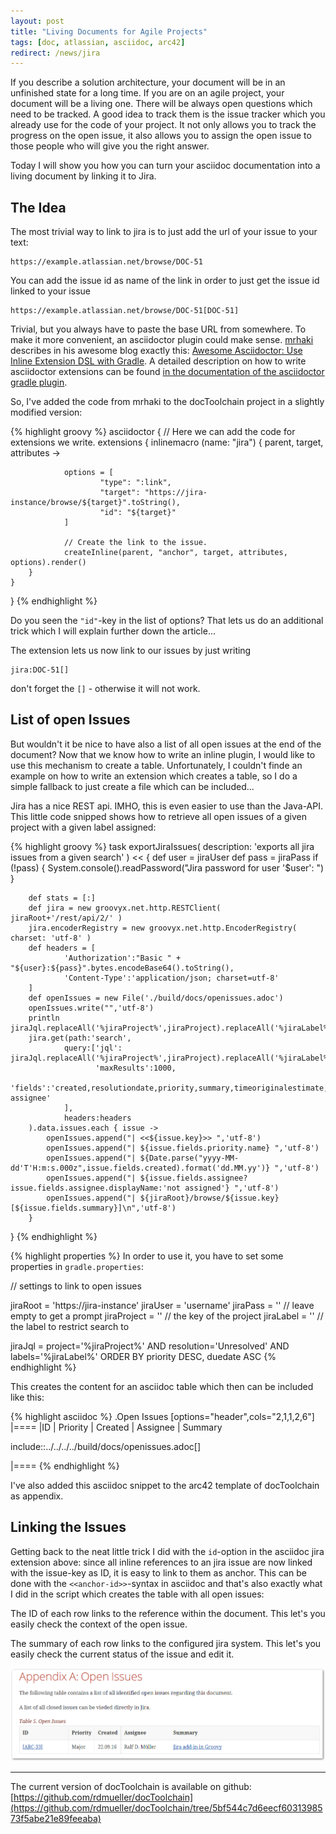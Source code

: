 ```yaml
---
layout: post
title: "Living Documents for Agile Projects"
tags: [doc, atlassian, asciidoc, arc42]
redirect: /news/jira
---
```


If you describe a solution architecture, your document will be in an unfinished state for a long time. If you are on an agile project, your document will be a living one. There will be always open questions which need to be tracked. A good idea to track them is the issue tracker which you already use for the code of your project. It not only allows you to track the progress on the open issue, it also allows you to assign the open issue to those people who will give you the right answer.

Today I will show you how you can turn your asciidoc documentation into a living document by linking it to Jira.

## The Idea

The most trivial way to link to jira is to just add the url of your issue to your text:

    https://example.atlassian.net/browse/DOC-51

You can add the issue id as name of the link in order to just get the issue id linked to your issue

    https://example.atlassian.net/browse/DOC-51[DOC-51]
    
Trivial, but you always have to paste the base URL from somewhere. To make it more convenient, an asciidoctor plugin could make sense. [mrhaki](https://twitter.com/mrhaki) describes in his awesome blog exactly this: [Awesome Asciidoctor: Use Inline Extension DSL with Gradle](http://mrhaki.blogspot.de/2015/03/awesome-asciidoctor-use-inline.html). A detailed description on how to write asciidoctor extensions can be found [in the documentation of the asciidoctor gradle plugin](http://asciidoctor.org/docs/asciidoctor-gradle-plugin/#adding-custom-extensions).

So, I've added the code from mrhaki to the docToolchain project in a slightly modified version:

{% highlight groovy %}
asciidoctor {
    // Here we can add the code for extensions we write.
    extensions {
        inlinemacro (name: "jira") {
            parent, target, attributes ->

                options = [
                        "type": ":link",
                        "target": "https://jira-instance/browse/${target}".toString(),
                        "id": "${target}"
                ]

                // Create the link to the issue.
                createInline(parent, "anchor", target, attributes, options).render()
        }
    }
}
{% endhighlight %}

Do you seen the `"id"`-key in the list of options? That lets us do an additional trick which I will explain further down the article...

The extension lets us now link to our issues by just writing

    jira:DOC-51[]
    
don't forget the `[]` - otherwise it will not work.

## List of open Issues

But wouldn't it be nice to have also a list of all open issues at the end of the document? Now that we know how to write an inline plugin, I would like to use this mechanism to create a table. Unfortunately, I couldn't finde an example on how to write an extension which creates a table, so I do a simple fallback to just create a file which can be included...

Jira has a nice REST api. IMHO, this is even easier to use than the Java-API. This little code snipped shows how to retrieve all open issues of a given project with a given label assigned:

{% highlight groovy %}
task exportJiraIssues(
        description: 'exports all jira issues from a given search'
) << {
        def user = jiraUser
        def pass = jiraPass
        if (!pass) {
            System.console().readPassword("Jira password for user '$user': ")
        }

        def stats = [:]
        def jira = new groovyx.net.http.RESTClient( jiraRoot+'/rest/api/2/' )
        jira.encoderRegistry = new groovyx.net.http.EncoderRegistry( charset: 'utf-8' )
        def headers = [
                'Authorization':"Basic " + "${user}:${pass}".bytes.encodeBase64().toString(),
                'Content-Type':'application/json; charset=utf-8'
        ]
        def openIssues = new File('./build/docs/openissues.adoc')
        openIssues.write("",'utf-8')
        println jiraJql.replaceAll('%jiraProject%',jiraProject).replaceAll('%jiraLabel%',jiraLabel)
        jira.get(path:'search',
                query:['jql': jiraJql.replaceAll('%jiraProject%',jiraProject).replaceAll('%jiraLabel%',jiraLabel),
                       'maxResults':1000,
                       'fields':'created,resolutiondate,priority,summary,timeoriginalestimate, assignee'
                ],
                headers:headers
        ).data.issues.each { issue ->
            openIssues.append("| <<${issue.key}>> ",'utf-8')
            openIssues.append("| ${issue.fields.priority.name} ",'utf-8')
            openIssues.append("| ${Date.parse("yyyy-MM-dd'T'H:m:s.000z",issue.fields.created).format('dd.MM.yy')} ",'utf-8')
            openIssues.append("| ${issue.fields.assignee?issue.fields.assignee.displayName:'not assigned'} ",'utf-8')
            openIssues.append("| ${jiraRoot}/browse/${issue.key}[${issue.fields.summary}]\n",'utf-8')
        }

}
{% endhighlight %}

{% highlight properties %}
In order to use it, you have to set some properties in `gradle.properties`:

// settings to link to open issues

jiraRoot = 'https://jira-instance'
jiraUser = 'username'
jiraPass = '' // leave empty to get a prompt
jiraProject = '' // the key of the project
jiraLabel = '' // the label to restrict search to

jiraJql  = project='%jiraProject%' AND resolution='Unresolved' AND labels='%jiraLabel%' ORDER BY priority DESC, duedate ASC
{% endhighlight %}

This creates the content for an asciidoc table which then can be included like this:

{% highlight asciidoc %}
.Open Issues
[options="header",cols="2,1,1,2,6"]
|====
|ID | Priority | Created | Assignee | Summary

include::../../../../build/docs/openissues.adoc[]

|====
{% endhighlight %}

I've also added this asciidoc snippet to the arc42 template of docToolchain as appendix.

## Linking the Issues

Getting back to the neat little trick I did with the `id`-option in the asciidoc jira extension above: since all inline references to an jira issue are now linked with the issue-key as ID, it is easy to link to them as anchor. This can be done with the `<<anchor-id>>`-syntax in asciidoc and that's also exactly what I did in the script which creates the table with all open issues:

The ID of each row links to the reference within the document. This let's you easily check the context of the open issue.

The summary of each row links to the configured jira system. This let's you easily check the current status of the issue and edit it.

<div> <img src="../images/jira-open-issues.png" style="max-width: 100%" /> </div> 

----

The current version of docToolchain is available on github: [https://github.com/rdmueller/docToolchain](https://github.com/rdmueller/docToolchain/tree/5bf544c7d6eecf6031398573f5abe21e89feeaba)
